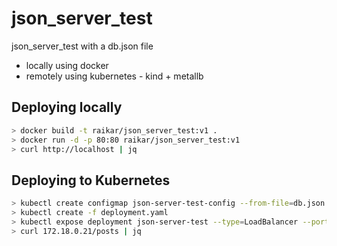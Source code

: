 json_server_test
================
json_server_test with a db.json file
* locally using docker
* remotely using kubernetes - kind + metallb

Deploying locally 
-----------------

```bash
> docker build -t raikar/json_server_test:v1 .
> docker run -d -p 80:80 raikar/json_server_test:v1
> curl http://localhost | jq
```

Deploying to Kubernetes
-----------------------

```bash
> kubectl create configmap json-server-test-config --from-file=db.json
> kubectl create -f deployment.yaml
> kubectl expose deployment json-server-test --type=LoadBalancer --port=80 --target-port=80
> curl 172.18.0.21/posts | jq
```
